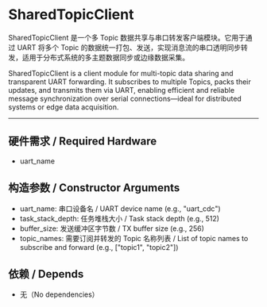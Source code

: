 # SharedTopicClient

SharedTopicClient 是一个多 Topic 数据共享与串口转发客户端模块。它用于通过 UART 将多个 Topic 的数据统一打包、发送，实现消息流的串口透明同步转发，适用于分布式系统的多主题数据同步或边缘数据采集。

SharedTopicClient is a client module for multi-topic data sharing and transparent UART forwarding. It subscribes to multiple Topics, packs their updates, and transmits them via UART, enabling efficient and reliable message synchronization over serial connections—ideal for distributed systems or edge data acquisition.

---

## 硬件需求 / Required Hardware

- uart_name

## 构造参数 / Constructor Arguments

- uart_name: 串口设备名 / UART device name (e.g., "uart_cdc")
- task_stack_depth: 任务堆栈大小 / Task stack depth (e.g., 512)
- buffer_size: 发送缓冲区字节数 / TX buffer size (e.g., 256)
- topic_names: 需要订阅并转发的 Topic 名称列表 / List of topic names to subscribe and forward (e.g., ["topic1", "topic2"])

## 依赖 / Depends

- 无（No dependencies）
